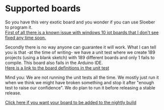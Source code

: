 Supported boards
=====
So you have this very exotic board and you wonder if you can use Sloeber to program it.  
[First of all there is a known issue with windows 10 iot boards that I don't see fixed any time soon.](https://github.com/jantje/arduino-eclipse-plugin/issues/530)  

Secondly there is no way anyone can guarantee it will work. What I can tell you is that -at the time of writing- we have a unit test where we create 189 projects (using a blank sketch) with 189 different boards and only 1 fails to compile. This board also fails in the Arduino IDE.  
[Here is a link to the board definitions in the unit test](https://github.com/jantje/arduino-eclipse-plugin/blob/master/io.sloeber.core/src/jUnit/CreateAndCompile.java#L62)  
  
Mind you: We are not running the unit tests all the time. We mostly just run it when we think we might have broken something and stop it after "enough test to raise our confidence". We do plan to run it before releasing a stable release.  

[Click here if you want your board to be added to the nightly build](https://www.patreon.com/bePatron?rid=694450&u=798640&exp=1&patAmt=20.0)
